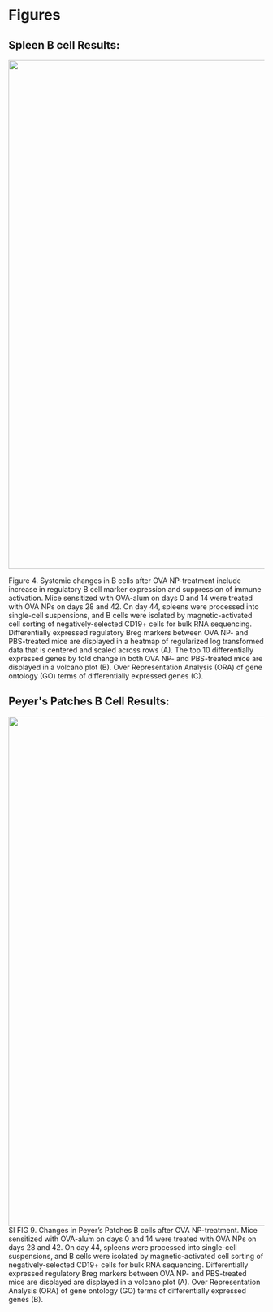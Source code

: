 # Figures
## Spleen B cell Results: 

<img src="https://github.com/shea-lab/Bulk-RNAseq-Bcells/blob/0efe1803c30c11f3f8bd85d574812e31906ed0da/Results/FIG%204_Bcells_BulkRNAseq.png" width = "1000" />

Figure 4. Systemic changes in B cells after OVA NP-treatment include increase in regulatory B cell marker expression and suppression of immune activation. Mice sensitized with OVA-alum on days 0 and 14 were treated with OVA NPs on days 28 and 42. On day 44, spleens were processed into single-cell suspensions, and B cells were isolated by magnetic-activated cell sorting of negatively-selected CD19+ cells for bulk RNA sequencing. Differentially expressed regulatory Breg markers between OVA NP- and PBS-treated mice are displayed in a heatmap of regularized log transformed data that is centered and scaled across rows (A). The top 10 differentially expressed genes by fold change in both OVA NP- and PBS-treated mice are displayed in a volcano plot (B). Over Representation Analysis (ORA) of gene ontology (GO) terms of differentially expressed genes (C). 

## Peyer's Patches B Cell Results: 

<img src="https://github.com/shea-lab/Bulk-RNAseq-Bcells/blob/c036df05a8eeb126db16242c42d7c707ffdd1fa5/Results/FIG%20SI%209_Bcells_PP_BulkRNAseq.png" width = "1000" />
SI FIG 9. Changes in Peyer’s Patches B cells after OVA NP-treatment. Mice sensitized with OVA-alum on days 0 and 14 were treated with OVA NPs on days 28 and 42. On day 44, spleens were processed into single-cell suspensions, and B cells were isolated by magnetic-activated cell sorting of negatively-selected CD19+ cells for bulk RNA sequencing. Differentially expressed regulatory Breg markers between OVA NP- and PBS-treated mice are displayed are displayed in a volcano plot (A). Over Representation Analysis (ORA) of gene ontology (GO) terms of differentially expressed genes (B). 


